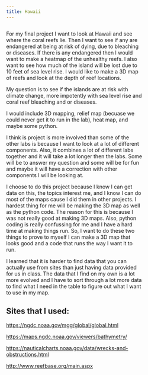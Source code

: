 ```yaml
---
title: Hawaii
---
```

<!--This is the first row of projects -->
<div style="display:table-row; width:100%; table-layout: fixed">
<div style="display: table-cell; width:370px; margin-right:3px" markdown="1">

For my final project I want to look at Hawaii and see where the
coral reefs lie. Then I want to see if any are endangered at being at risk
of dying, due to bleaching or diseases. If there is any endangered then I would want to make a heatmap of the unhealthy reefs. I also want to see how much of the island will be lost due to 10 feet of sea level rise. I would like to make a 3D
map of reefs and look at the depth of reef locations. 

My question is to see if the islands are at risk with climate change, more
impotently with sea level rise and coral reef bleaching and or diseases.

I would include 3D mapping, relief map (becuase we could never get it to run in the lab), heat map, and maybe some python.

I think is project is more involved than some of the other labs is because I
want to look at a lot of different components. Also, it combines a lot of
different labs together and it will take a lot longer then the labs. Some will
be to answer my question and some will be for fun and maybe it will
have a correction with other components I will be looking at.

I choose to do this project because I know I can get data on this, the topics
interest me, and I know I can do most of the maps cause I did them in other
projects. I hardest thing for me will be making the 3D map as well as the python code. The reason for this
is because I was not really good at making 3D maps. Also, python coding is really confussing for me and I have a hard time at making things run. So, I want to do these two things to prove to myself I can make a 3D map that looks good and a code that runs the way I want it to run.

I learned that it is harder to find data that you can actually use from sites
than just having data provided for us in class. The data that I find on my
own is a lot more evolved and I have to sort through a lot more data to find what I need in the
table to figure out what I want to use in my map.

## Sites that I used:

https://ngdc.noaa.gov/mgg/global/global.html

https://maps.ngdc.noaa.gov/viewers/bathymetry/

https://nauticalcharts.noaa.gov/data/wrecks-and-obstructions.html

http://www.reefbase.org/main.aspx
